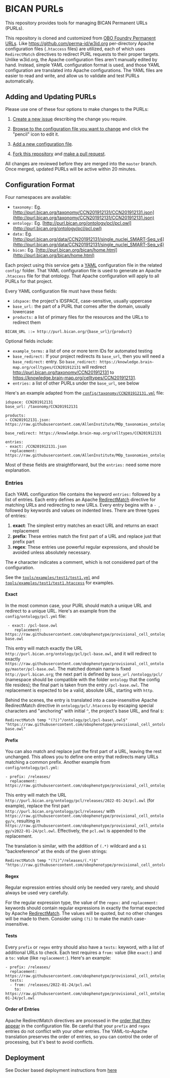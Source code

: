 # BICAN PURLs

This repository provides tools for managing BICAN Permanent URLs (PURLs). 

This repository is cloned and customized from [OBO Foundry Permanent URLs](https://github.com/OBOFoundry/purl.obolibrary.org/). Like <https://github.com/perma-id/w3id.org> per-directory Apache configuration files (`.htaccess` files) are utilized, each of which uses `RedirectMatch` directives to redirect PURL requests to their proper targets. Unlike w3id.org, the Apache configuration files aren't manually edited by hand. Instead, simple YAML configuration format is used, and those YAML configuration are translated into Apache configurations. The YAML files are easier to read and write, and allow us to validate and test PURLs automatically.

## Adding and Updating PURLs

Please use one of these four options to make changes to the PURLs:

1. [Create a new issue](https://github.com/hkir-dev/purl.bican.org/issues/new) describing the change you require.

2. [Browse to the configuration file you want to change](https://github.com/hkir-dev/purl.bican.org/tree/master/config) and click the "pencil" icon to edit it.

3. [Add a new configuration file](https://github.com/hkir-dev/purl.bican.org/new/master/config).

4. [Fork this repository](https://help.github.com/articles/fork-a-repo/) and [make a pull request](https://help.github.com/articles/using-pull-requests/).

All changes are reviewed before they are merged into the `master` branch. Once merged, updated PURLs will be active within 20 minutes.

## Configuration Format

Four namespaces are available: 

- `taxonomy:` Eg. [http://purl.bican.org/taxonomy/CCN201912131/CCN201912131.json](http://purl.bican.org/taxonomy/CCN201912131/CCN201912131.json)
- `ontology:` Eg. [http://purl.bican.org/ontology/pcl/pcl.owl](http://purl.bican.org/ontology/pcl/pcl.owl)
- `data:` Eg. [http://purl.bican.org/data/CCN201912131/single_nuclei_SMART-Seq_v4](http://purl.bican.org/data/CCN201912131/single_nuclei_SMART-Seq_v4)
- `bican:` Eg. [http://purl.bican.org/bican/home.html](http://purl.bican.org/bican/home.html)

Each project using this service gets a [YAML](http://yaml.org) configuration file in the related `config/` folder. That YAML configuration file is used to generate an Apache `.htaccess` file for that ontology. That Apache configuration will apply to all PURLs for that project.

Every YAML configuration file must have these fields:

- `idspace:` the project's IDSPACE, case-sensitive, usually uppercase
- `base_url:` the part of a PURL that comes after the domain, usually lowercase
- `products:` a list of primary files for the resources and the URLs to redirect them

`BICAN_URL ::= http://purl.bican.org/{base_url}/{product}`

Optional fields include:

- `example_terms:` a list of one or more term IDs for automated testing
- `base_redirect:` If your project redirects its `base_url`, then you will need a `base_redirect:` entry. So `base_redirect: https://knowledge.brain-map.org/celltypes/CCN201912131` will redirect <http://purl.bican.org/taxonomy/CCN201912131> to <https://knowledge.brain-map.org/celltypes/CCN201912131>.
- `entries:` a list of other PURLs under the `base_url`, see below

Here's an example adapted from the [`config/taxonomy/CCN201912131.yml`](config/taxonomy/CCN201912131.yml) file:

    idspace: CCN201912131
    base_url: /taxonomy/CCN201912131

    products:
    - CCN201912131.json: https://raw.githubusercontent.com/AllenInstitute/MOp_taxonomies_ontology/main/humanM1_CCN201912131/updated_dendrogram_CCN201912131.json

    base_redirect: https://knowledge.brain-map.org/celltypes/CCN201912131

    entries:
    - exact: /CCN201912131.json
      replacement: https://raw.githubusercontent.com/AllenInstitute/MOp_taxonomies_ontology/main/humanM1_CCN201912131/updated_dendrogram_CCN201912131.json

Most of these fields are straightforward, but the `entries:` need some more explanation.


### Entries

Each YAML configuration file contains the keyword `entries:` followed by a list of entries. Each entry defines an Apache [RedirectMatch](https://httpd.apache.org/docs/2.4/mod/mod_alias.html#redirectmatch) directive for matching URLs and redirecting to new URLs. Every entry begins with a `- `, followed by keywords and values on indented lines. There are three types of entries:

1. **exact**: The simplest entry matches an exact URL and returns an exact replacement
2. **prefix**: These entries match the first part of a URL and replace just that prefix part
3. **regex**: These entries use powerful regular expressions, and should be avoided unless absolutely necessary.

The `#` character indicates a comment, which is not considered part of the configuration.

See the [`tools/examples/test1/test1.yml`](tools/examples/test1/test1.yml) and [`tools/examples/test1/test1.htaccess`](tools/examples/test1/test1.htaccess) for examples.


#### Exact

In the most common case, your PURL should match a unique URL and redirect to a unique URL. Here's an example from the `config/ontology/pcl.yml` file:

     - exact: /pcl-base.owl 
        replacement: https://raw.githubusercontent.com/obophenotype/provisional_cell_ontology/master/pcl-base.owl

This entry will match exactly the URL `http://purl.bican.org/ontology/pcl/pcl-base.owl`, and it will redirect to exactly `https://raw.githubusercontent.com/obophenotype/provisional_cell_ontology/master/pcl-base.owl`. The matched domain name is fixed `http://purl.bican.org`; the next part is defined by `base_url` `/ontology/pcl/` (namespace should be compatible with the folder `ontology` that the config file resides); the final part is taken from the entry `/pcl-base.owl`. The replacement is expected to be a valid, absolute URL, starting with `http`.

Behind the scenes, the entry is translated into a case-insensitive Apache RedirectMatch directive in `ontology/pcl/.htaccess` by escaping special characters and "anchoring" with initial `^`, the project's base URL, and final `$`:

    RedirectMatch temp "(?i)^/ontology/pcl/pcl-base\.owl$" "https://raw.githubusercontent.com/obophenotype/provisional_cell_ontology/master/pcl-base.owl"


#### Prefix

You can also match and replace just the first part of a URL, leaving the rest unchanged. This allows you to define one entry that redirects many URLs matching a common prefix. Another example from `config/ontology/pcl.yml`:

    - prefix: /releases/
      replacement: https://raw.githubusercontent.com/obophenotype/provisional_cell_ontology/v

This entry will match the URL `http://purl.bican.org/ontology/pcl/releases/2022-01-24/pcl.owl` (for example), replace the first part `http://purl.bican.org/ontology/pcl/releases/` with `https://raw.githubusercontent.com/obophenotype/provisional_cell_ontology/v`, resulting in `https://raw.githubusercontent.com/obophenotype/provisional_cell_ontology/v2022-01-24/pcl.owl`. Effectively, the `pcl.owl` is appended to the replacement.

The translation is similar, with the addition of `(.*)` wildcard and a `$1` "backreference" at the ends of the given strings:

    RedirectMatch temp "(?i)^/releases/(.*)$" "https://raw.githubusercontent.com/obophenotype/provisional_cell_ontology/v$1"


#### Regex

Regular expression entries should only be needed very rarely, and should always be used very carefully.

For the regular expression type, the value of the `regex:` and `replacement:` keywords should contain regular expressions in exactly the format expected by Apache [RedirectMatch](https://httpd.apache.org/docs/2.4/mod/mod_alias.html#redirectmatch). The values will be quoted, but no other changes will be made to them. Consider using `(?i)` to make the match case-insensitive.


#### Tests

Every `prefix` or `regex` entry should also have a `tests:` keyword, with a list of additional URLs to check. Each test requires a `from:` value (like `exact:`) and a `to:` value (like `replacement:`). Here's an example:

    - prefix: /releases/
      replacement: https://raw.githubusercontent.com/obophenotype/provisional_cell_ontology/v
      tests:
      - from: /releases/2022-01-24/pcl.owl
        to: https://raw.githubusercontent.com/obophenotype/provisional_cell_ontology/v2022-01-24/pcl.owl


#### Order of Entries

Apache RedirectMatch directives are processed in the [order that they appear](https://httpd.apache.org/docs/2.4/mod/mod_alias.html#order) in the configuration file. Be careful that your `prefix` and `regex` entries do not conflict with your other entries. The YAML-to-Apache translation preserves the order of entries, so you can control the order of processing, but it's best to avoid conflicts.

## Deployment

See Docker based deployment instructions from [here](docker/README.md) 